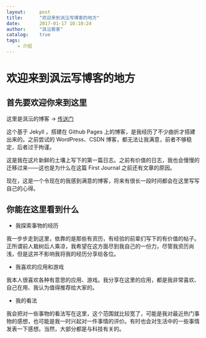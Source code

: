 ```yaml
---
layout:     post
title:      "欢迎来到沨沄写博客的地方"
date:       2017-01-17 10:10:24
author:     "沨沄极客"
catalog:    true
tags:
    - 介绍
---
```


# 欢迎来到沨沄写博客的地方

## 首先要欢迎你来到这里

这里是沨沄的博客 → [传送门](http://www.ifoxfactory.com)

这个基于 Jekyll ，搭建在 Github Pages 上的博客，是我经历了不少曲折才搭建出来的。之前尝试的 WordPress、CSDN 博客，都无法让我满意，前者不够稳定，后者过于拘谨。

这是我在这片新鲜的土壤上写下的第一篇日志。之前有价值的日志，我也会慢慢的迁移过来——这也是为什么在这篇 First Journal 之前还有文章的原因。

现在，这是一个令现在的我感到满意的博客，将来有很长一段时间都会在这里写写自己的心得。

## 你能在这里看到什么

- 我探索事物的经历

我一步步走到这里，依靠的是那些有资历，有经验的前辈们写下的有价值的帖子。正所谓前人栽树后人乘凉，我希望在这方面尽到我自己的一份力，尽管我资历尚浅，但是这并不影响我将我的经历分享给各位。

- 我喜欢的应用和游戏

我本人很喜欢各种有意思的应用、游戏。我分享在这里的应用，都是我非常喜欢、自己在用、我认为值得推荐给大家的。

- 我的看法

我会把对一些事物的看法写在这里，这个范围就比较宽了，可能是我对最近热门事物的感想，也可能是我一时兴起对一件事情的评价。有时也会对生活中的一些事情发表一下感想。当然，大部分都是与科技有关的。